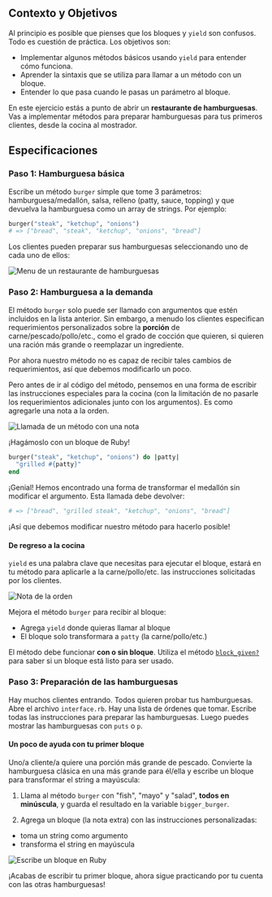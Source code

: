 ## Contexto y Objetivos

Al principio es posible que pienses que los  bloques y `yield` son confusos. Todo es cuestión de práctica. Los objetivos son:

- Implementar algunos métodos básicos usando `yield` para entender cómo funciona.
- Aprender la sintaxis que se utiliza para llamar a un método con un bloque.
- Entender lo que pasa cuando le pasas un parámetro al bloque.

En este ejercicio estás a punto de abrir un **restaurante de hamburguesas**. Vas a implementar métodos para preparar hamburguesas para tus primeros clientes, desde la cocina al mostrador.

## Especificaciones

### Paso 1: Hamburguesa básica
Escribe un método `burger` simple que tome 3 parámetros: hamburguesa/medallón, salsa, relleno (patty, sauce, topping) y que devuelva la hamburguesa como un array de strings. Por ejemplo:

```ruby
burger("steak", "ketchup", "onions")
# => ["bread", "steak", "ketchup", "onions", "bread"]
```

Los clientes pueden preparar sus hamburguesas seleccionando uno de cada uno de ellos:

![Menu de un restaurante de hamburguesas](https://raw.githubusercontent.com/lewagon/fullstack-images/master/ruby/burger-restaurant-menu.svg?sanitize=true)

### Paso 2: Hamburguesa a la demanda

El método `burger` solo puede ser llamado con argumentos que estén incluidos en la lista anterior. Sin embargo, a menudo los clientes especifican requerimientos personalizados sobre la **porción** de carne/pescado/pollo/etc., como el grado de cocción que quieren, si quieren una ración más grande o reemplazar un ingrediente.

Por ahora nuestro método no es capaz de recibir tales cambios de requerimientos, así que debemos modificarlo un poco.

Pero antes de ir al código del método, pensemos en una forma de escribir las instrucciones especiales para la cocina (con la limitación de no pasarle los requerimientos adicionales junto con los argumentos). Es como agregarle una nota a la orden.

![Llamada de un método con una nota](https://raw.githubusercontent.com/lewagon/fullstack-images/master/ruby/burger-restaurant-method.svg?sanitize=true)

¡Hagámoslo con un bloque de Ruby!

```ruby
burger("steak", "ketchup", "onions") do |patty|
  "grilled #{patty}"
end
```

¡Genial! Hemos encontrado una forma de transformar el medallón sin modificar el argumento. Esta llamada debe devolver:

```ruby
# => ["bread", "grilled steak", "ketchup", "onions", "bread"]
```
¡Así que debemos modificar nuestro método para hacerlo posible!

#### De regreso a la cocina

`yield` es una palabra clave que necesitas para ejecutar el bloque, estará en tu método para aplicarle a la carne/pollo/etc. las instrucciones solicitadas por los clientes.

![Nota de la orden](https://raw.githubusercontent.com/lewagon/fullstack-images/master/ruby/burger-restaurant-yield.svg?sanitize=true)

Mejora el método `burger` para recibir al bloque:
- Agrega `yield` donde quieras llamar al bloque
- El bloque solo transformara a `patty` (la carne/pollo/etc.)

El método debe funcionar **con o sin bloque**. Utiliza el método [`block_given?`](https://ruby-doc.org/core-2.7.0/Kernel.html#method-i-block_given-3F) para saber si un bloque está listo para ser usado.

### Paso 3: Preparación de las hamburguesas

Hay muchos clientes entrando. Todos quieren probar tus hamburguesas. Abre el archivo `interface.rb`. Hay una lista de órdenes que tomar. Escribe todas las instrucciones para preparar las hamburguesas. Luego puedes mostrar las hamburguesas con `puts` o `p`.

#### Un poco de ayuda con tu primer bloque

Uno/a cliente/a quiere una porción más grande de pescado. Convierte la hamburguesa clásica en una más grande para él/ella y escribe un bloque para transformar el string a mayúscula:

1. Llama al método `burger` con "fish", "mayo" y "salad", **todos en minúscula**, y guarda el resultado en la variable `bigger_burger`.

2. Agrega un bloque (la nota extra) con las instrucciones personalizadas:
  - toma un string como argumento
  - transforma el string en mayúscula

![Escribe un bloque en Ruby](https://raw.githubusercontent.com/lewagon/fullstack-images/master/ruby/burger-restaurant-syntax.svg?sanitize=true)

¡Acabas de escribir tu primer bloque, ahora sigue practicando por tu cuenta con las otras hamburguesas!
